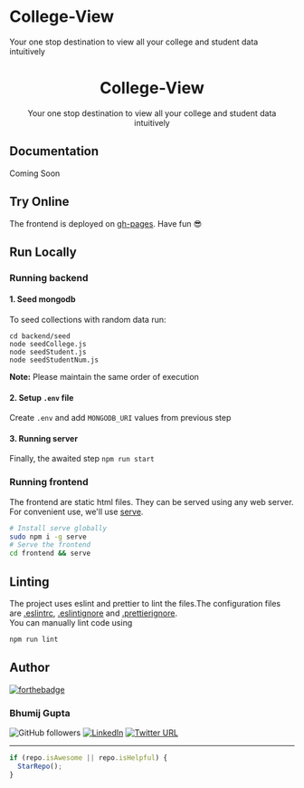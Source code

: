# College-View

Your one stop destination to view all your college and student data intuitively

<h1 align="center">College-View</h1>
<p align="center">
Your one stop destination to view all your college and student data intuitively
</p>

## Documentation

Coming Soon

## Try Online

The frontend is deployed on [gh-pages](https://bhumijgupta.github.io/college-view/index.html). Have fun :sunglasses:

## Run Locally

### Running backend

#### 1. Seed mongodb

To seed collections with random data run:

```
cd backend/seed
node seedCollege.js
node seedStudent.js
node seedStudentNum.js
```

**Note:** Please maintain the same order of execution

#### 2. Setup `.env` file

Create `.env` and add `MONGODB_URI` values from previous step

#### 3. Running server

Finally, the awaited step
`npm run start`

### Running frontend

The frontend are static html files. They can be served using any web server. For convenient use, we'll use [serve](https://www.npmjs.com/package/serve).

```bash
# Install serve globally
sudo npm i -g serve
# Serve the frontend
cd frontend && serve
```

## Linting

The project uses eslint and prettier to lint the files.The configuration files are [.eslintrc](./.eslintrc), [.eslintignore](./eslintignore) and [.prettierignore](./prettierignore).<br>
You can manually lint code using

```javascript
npm run lint
```

## Author

[![forthebadge](https://forthebadge.com/images/badges/built-with-love.svg)](https://forthebadge.com)

### Bhumij Gupta

![GitHub followers](https://img.shields.io/github/followers/bhumijgupta?label=Follow&style=social) [![LinkedIn](https://img.shields.io/static/v1.svg?label=connect&message=@bhumijgupta&color=success&logo=linkedin&style=flat&logoColor=white)](https://www.linkedin.com/in/bhumijgupta/) [![Twitter URL](https://img.shields.io/twitter/url?style=social&url=http%3A%2F%2Ftwitter.com%2Fbhumijgupta)](https://twitter.com/bhumijgupta)

---

```javascript
if (repo.isAwesome || repo.isHelpful) {
  StarRepo();
}
```

